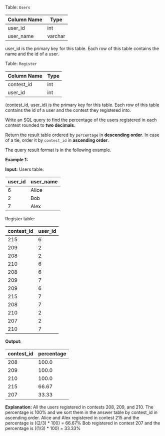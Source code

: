 ﻿
Table:  `Users`


| Column Name | Type    |
|-|-|
| user_id     | int     |
| user_name   | varchar |

user_id is the primary key for this table.
Each row of this table contains the name and the id of a user.

Table:  `Register`


| Column Name | Type    |
|-|-|
| contest_id  | int     |
| user_id     | int     |

(contest_id, user_id) is the primary key for this table.
Each row of this table contains the id of a user and the contest they registered into.

Write an SQL query to find the percentage of the users registered in each contest rounded to  **two decimals**.

Return the result table ordered by  `percentage`  in  **descending order**. In case of a tie, order it by  `contest_id`  in  **ascending order**.

The query result format is in the following example.

**Example 1:**

**Input:** 
Users table:

| user_id | user_name |
|-|-|
| 6       | Alice     |
| 2       | Bob       |
| 7       | Alex      |

Register table:

| contest_id | user_id |
|-|-|
| 215        | 6       |
| 209        | 2       |
| 208        | 2       |
| 210        | 6       |
| 208        | 6       |
| 209        | 7       |
| 209        | 6       |
| 215        | 7       |
| 208        | 7       |
| 210        | 2       |
| 207        | 2       |
| 210        | 7       |

**Output:** 

| contest_id | percentage |
|-|-|
| 208        | 100.0      |
| 209        | 100.0      |
| 210        | 100.0      |
| 215        | 66.67      |
| 207        | 33.33      |

**Explanation:** 
All the users registered in contests 208, 209, and 210. The percentage is 100% and we sort them in the answer table by contest_id in ascending order.
Alice and Alex registered in contest 215 and the percentage is ((2/3) * 100) = 66.67%
Bob registered in contest 207 and the percentage is ((1/3) * 100) = 33.33%
